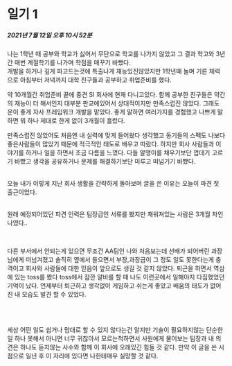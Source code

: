 # 일기 1 

<h5> 2021년 7월 12일 오후 10시 52분 </h5>

 나는 1학년 때 공부와 학교가 싫어서 무단으로 학교를 나가지 않았고 그 결과 학고와 3년간 매번 계절학기를 나가며 학점을 매꾸기 바빴다. <br>개발을 하거나 깊게 파고드는것에 특출나게 재능있진않았지만 1학년때 놀며 기른 체력으로 아침부터 저녁까지 대학 친구들과 공부하고 취업준비를 했다. <br>

약 10개월간 취업준비 끝에 중견 SI 회사에 현재 다니고있다. 함께 공부한 친구들은 약간의 재능이 더 해서인지 대부분 판교에있어서 상대적이지만 만족스럽진 않았다. 그래도 운이 좋게 자사 프레임워크 개발을 맡았다.  좋게 말하면 여러가지를 경험했고 나쁘게 말하면 뭐 하나 제대로 한게 없이 3개월이 흘렀다. <BR>

만족스럽진 않았어도 처음엔 내 실력에 맞게 들어왔다 생각했고 동기들의 스펙도 나보다 좋은사람들이 많았기 때문에 적극적인 태도로 배우고 따랐다. 하지만 회사 사람들과 이야기를 하거나 일을 하면서 조금 다름을 느꼈다. 다들 알맹이를 채우기보단 껍데기 고르기 바빴고 생각을 공유하거나 문제를 해결하기보단 미루고 떠넘기기 바빴다. 



<br>오늘 내가 이렇게 지난 회사 생활을 간략하게 돌아보며 글을 쓴 이유는 오늘이 파견 첫 출근이었다.



<br>원래 예정되어있던 파견 인력은 팀장급인 서류를 봤지만 채워져있는 사람은 3개월 차인 나였다..

<br>

다른 부서에서 안되는게 있으면 무조건 AA팀인 나와 처음보는데 선배가 되어버린 과장님에게 떠넘겨졌고 솔직히 옆에서 들으면서 부장,과장급이 그 정도 일도 못한다는게 충격이고 회사와 사람들에 대한 믿음이 앞으로도 생길 것 같지 않았다.  퇴근을 하면서 역삼에 있는 toss를 봤다 toss에서 잠깐 알바를 할 때 나도 이런곳에서 일해야지 다짐했었던 기억이 났다. 언제부터 퇴근하고 생각없이 게임하고 쉬는게 좋았고 배움의 태도가 없어진 내 모습도 발견 할 수 있었다. <br>

<br>

<br>

세상 어떤 일도 쉽거나 맘대로 할 수 있지 않다는건 알지만 기술이 필요하지않는 단순한 일 하나 못해서 아니면 너무 귀찮아서 모르는척하면서 사원에게 물어보는 팀장과 내 의견은 하나도 듣지않는 사수와 함께 이 회사에 오래있긴 힘들 것 같다. 만약 이 글을 쓴 시점으로 일년 후 이 자리에 있다면 나한테매우 실망할 것 같다. 

 

